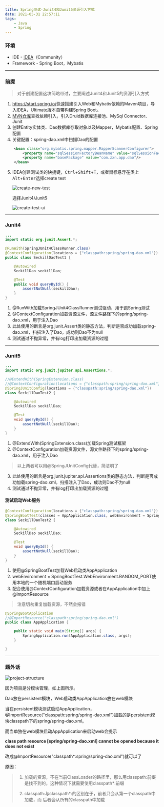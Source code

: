 ```yaml
---
title: Spring测试-Junit4和Junit5资源引入方式
date: 2021-05-31 22:57:11
tags:
    - Java
    - Spring
---
```


### 环境

* IDE - [IDEA](https://www.jetbrains.com/idea/)（Community）
* Framework - Spring Boot，Mybatis

***

### 前提

> 对于创建配置这块简略带过，主要阐述Junit4和Junit5的资源引入方式

1. <https://start.spring.io/>快速搭建引入Web和Mybatis依赖的Maven项目，导入IDEA，Ultimate版本自带构建Spring Boot。
2. [MVN仓库](https://mvnrepository.com/)查找依赖引入，引入Druid数据库连接池、MySql Connector、Junit
3. 创建Entity实体类、Dao数据库存取对象以及Mapper，Mybatis配置、Spring配置
4. 关键配置：spring-dao.xml中扫描Dao的配置

```xml
    <bean class="org.mybatis.spring.mapper.MapperScannerConfigurer">
        <property name="sqlSessionFactoryBeanName" value="sqlSessionFactory"/>
        <property name="basePackage" value="com.zxn.app.dao"/>
    </bean>
```

5. IDEA创建测试类的快捷键，<kbd>Ctrl</kbd>+<kbd>Shift</kbd>+<kbd>T</kbd>，或者鼠标悬浮在类上<kbd>Alt</kbd>+<kbd>Enter</kbd>选择create test

   ![create-new-test](create-new-test.jpg)

   选择Junit4/Junit5

   ![create-test-ui](create-test-ui.jpg)

---

### Junit4

```java
...
import static org.junit.Assert.*;

@RunWith(SpringJUnit4ClassRunner.class)
@ContextConfiguration(locations = {"classpath:spring/spring-dao.xml"})
public class SeckillDaoTest1 {

    @Autowired
    SeckillDao seckillDao;

    @Test
    public void queryById() {
        assertNotNull(seckillDao);
    }
}
```

1. @RunWith加载SpringJUnit4ClassRunner测试驱动，用于跑Spring测试
2. @ContextConfiguration加载资源文件，源文件路径下的spring/spring-dao.xml，用于注入Dao
3. 此处使用的断言是org.junit.Assert类的静态方法，判断是否成功加载spring-dao.xml，扫描注入了Dao，成功则Dao不为null
4. 测试通过不抛异常，并有log打印出加载资源的过程

---

### Junit5

```java
...
import static org.junit.jupiter.api.Assertions.*;

//@ExtendWith(SpringExtension.class)
//@ContextConfiguration(locations = {"classpath:spring/spring-dao.xml"})
@SpringJUnitConfig(locations = {"classpath:spring/spring-dao.xml"})
class SeckillDaoTest2 {

    @Autowired
    SeckillDao seckillDao;

    @Test
    void queryById() {
        assertNotNull(seckillDao);
    }
}
```

1. @ExtendWith(SpringExtension.class)加载Spring测试框架
2. @ContextConfiguration加载资源文件，源文件路径下的spring/spring-dao.xml，用于注入Dao

> 以上两者可以用@SpringJUnitConfig代替，简洁明了

3. 此处使用的断言是org.junit.jupiter.api.Assertions类的静态方法，判断是否成功加载spring-dao.xml，扫描注入了Dao，成功则Dao不为null
4. 测试通过不抛异常，并有log打印出加载资源的过程

#### 测试启动Web服务

```java
@ContextConfiguration(locations = {"classpath:spring/spring-dao.xml"})
@SpringBootTest(classes = AppApplication.class, webEnvironment = SpringBootTest.WebEnvironment.RANDOM_PORT)
class SeckillDaoTest2 {

    @Autowired
    SeckillDao seckillDao;

    @Test
    void queryById() {
        assertNotNull(seckillDao);
    }
}
```

1. 使用@SpringBootTest加载Web启动类AppApplication
2. webEnvironment = SpringBootTest.WebEnvironment.RANDOM_PORT使用本地的一个随机端口启动服务
3. 配合使用@ContextConfiguration加载资源或者在AppApplication中加上@ImportResource

> 注意切勿重复加载资源，不然会报错

```java
@SpringBootApplication
//@ImportResource("classpath:spring/spring-dao.xml")
public class AppApplication {

	public static void main(String[] args) {
		SpringApplication.run(AppApplication.class, args);
	}

}
```

---

### 题外话

![project-structure](project-structure.jpg)

因为项目是分模块管理，如上图所示。

Dao放在persistent模块，Web启动类AppApplication放在web模块

当在persistent模块测试启动AppApplication，@ImportResource("classpath:spring/spring-dao.xml")加载的是persistent模块classpath下的spring/spring-dao.xml。

而当单独在web模块启动AppApplication来启动web会提示

**class path resource [spring/spring-dao.xml] cannot be opened because it does not exist**

改成@ImportResource("classpath*:spring/spring-dao.xml")就可以了

原因：

>1. 加载的资源，不在当前ClassLoader的路径里，那么用classpath:前缀是找不到的，这种情况下就需要使用classpath*:前缀
>
>2. classpath:与classpath*:的区别在于，前者只会从第一个classpath中加载，而 后者会从所有的classpath中加载
